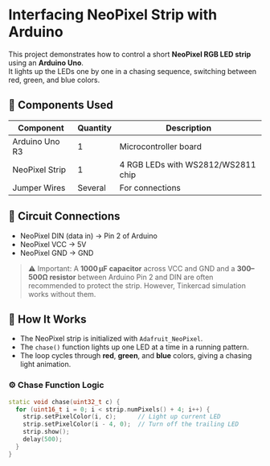 # Interfacing NeoPixel Strip with Arduino

This project demonstrates how to control a short **NeoPixel RGB LED strip** using an **Arduino Uno**.  
It lights up the LEDs one by one in a chasing sequence, switching between red, green, and blue colors.

## 🧰 Components Used

| Component         | Quantity | Description                        |
|------------------|----------|------------------------------------|
| Arduino Uno R3    | 1       | Microcontroller board              |
| NeoPixel Strip    | 1       | 4 RGB LEDs with WS2812/WS2811 chip |
| Jumper Wires      | Several | For connections                    |

## 🔌 Circuit Connections

- NeoPixel DIN (data in) → Pin 2 of Arduino  
- NeoPixel VCC → 5V  
- NeoPixel GND → GND  

> ⚠️ Important: A **1000 µF capacitor** across VCC and GND and a **300–500Ω resistor** between Arduino Pin 2 and DIN are often recommended to protect the strip. However, Tinkercad simulation works without them.

## 🌈 How It Works

- The NeoPixel strip is initialized with `Adafruit_NeoPixel`.
- The `chase()` function lights up one LED at a time in a running pattern.
- The loop cycles through **red**, **green**, and **blue** colors, giving a chasing light animation.

### ⚙️ Chase Function Logic

```cpp
static void chase(uint32_t c) {
  for (uint16_t i = 0; i < strip.numPixels() + 4; i++) {
    strip.setPixelColor(i, c);      // Light up current LED
    strip.setPixelColor(i - 4, 0);  // Turn off the trailing LED
    strip.show();
    delay(500);
  }
}
